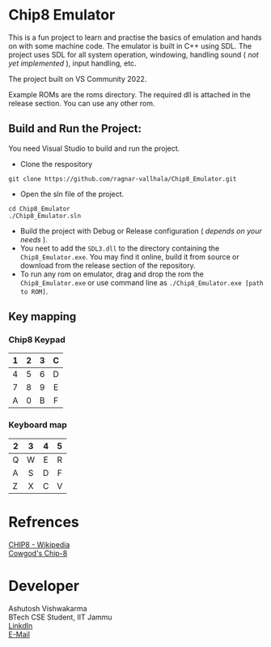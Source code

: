 # Chip8 Emulator
This is a fun project to learn and practise the basics of emulation and hands on with some machine code. The emulator is built in C++ using SDL. The project uses SDL for all system operation, windowing, handling sound ( *not yet implemented* ), input handling, etc.

The project built on VS Community 2022.

Example ROMs are the roms directory. The required dll is attached in the release section.  You can use any other rom.

## Build and Run the Project:
You need Visual Studio to build and run the project.

- Clone the respository
```
git clone https://github.com/ragnar-vallhala/Chip8_Emulator.git
```
- Open the sln file of the project.
```
cd Chip8_Emulator
./Chip8_Emulator.sln
```
- Build the project with Debug or Release configuration ( *depends on your needs* ).
- You neet to add the ```SDL3.dll``` to the directory containing the ```Chip8_Emulator.exe```. You may find it online, build it from source or download from the release section of the repository.
- To run any rom on emulator, drag and drop the rom the ```Chip8_Emulator.exe``` or use command line as ```./Chip8_Emulator.exe [path to ROM]```. 

## Key mapping

### Chip8 Keypad

| 1 | 2 | 3 | C |
| - |:-:|:-:|:-:|     
| 4 | 5 | 6 | D |
| 7 | 8 | 9 | E |
| A | 0 | B | F |

### Keyboard map
| 2 | 3 | 4 | 5 |
| - |:-:|:-:|:-:|     
| Q | W | E | R |
| A | S | D | F |
| Z | X | C | V |

# Refrences
[CHIP8 - Wikipedia](https://en.wikipedia.org/wiki/CHIP-8)\
[Cowgod's Chip-8](http://devernay.free.fr/hacks/chip8/C8TECH10.HTM)

# Developer
Ashutosh Vishwakarma\
BTech  CSE Student, IIT Jammu\
[LinkdIn](https://www.linkedin.com/in/ashutosh-vishwakarma-083305257/)\
[E-Mail](mailto:ashutoshvishwakarma208@gmail.com)